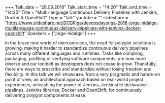 +++
Talk_date = "28.09.2018"
Talk_start_time = "14:20"
Talk_end_time = "14:25"
Title = "Multi-language Continuous Delivery Pipelines with Jenkins, Docker & OpenShift"
Type = "talk"
youtube = ""
slideshare = "https://www.slideshare.net/DODRiga/devopsdaysriga-2018-jorge-hidalgo-multilanguage-continuous-delivery-pipelines-with-jenkins-docker-openshift"
Speakers = ["jorge-hidalgo"]
+++

<p>In the brave new world of microservices, the need for polyglot solutions is growing, making it harder to standardize continuous delivery pipelines across many different languages and runtimes. Tasks like compiling, packaging, profiling or verifying software components, are now more diverse and our toolbelt as developers does not cease to grow. Thankfully, there are ways to prescribe and standardize without losing freedom and flexibility. In this talk we will showcase. from a very pragmatic and hands-on point of view, an architectural approach based on real-world project experiences, unleashing the power of Jenkins, Jenkinsfile declarative pipelines, Jenkins libraries, Docker and OpenShift, for continuously delivering polyglot components at ease.</p>